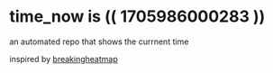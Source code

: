 # time_now is (( 1705986000283 ))

an automated repo that shows the currnent time

inspired by [breakingheatmap](https://github.com/breakingheatmap/breakingheatmap)